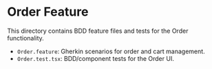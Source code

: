 # Order Feature

This directory contains BDD feature files and tests for the Order functionality.
- `Order.feature`: Gherkin scenarios for order and cart management.
- `Order.test.tsx`: BDD/component tests for the Order UI.
